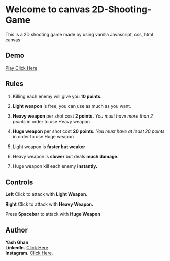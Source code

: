 # Welcome to canvas 2D-Shooting-Game
This is a 2D shooting game made by using vanilla Javascript, css, html canvas

## Demo
[Play Click Here](https://yashghan.github.io/2D-Shooting-Game/)

## Rules
1. Killing each enemy will give you **10 points.**

2. **Light weapon** is free, you can use as much as you want.

3. **Heavy weapon** per shot cost **2 points.** *You must have more than 2 points* in order to use Heavy weapon

4. **Huge weapon** per shot cost **20 points.** *You must have at least 20 points* in order to use Huge weapon

5. Light weapon is **faster but weaker**

6. Heavy weapon is **slower** but deals **much damage.**

7. Huge weapon kill each enemy **instantly.**

## Controls
**Left** Click to attack with **Light Weapon.**

**Right** Click to attack with **Heavy Weapon.**

Press **Spacebar** to attack with **Huge Weapon**

## Author
**Yash Ghan** <br />
**LinkedIn.** [Click Here](https://www.linkedin.com/in/yash-ghan-570b881a9/) <br />
**Instagram.** [Click Here](https://www.instagram.com/yash_ghan/).
